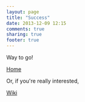 ```yaml
---
layout: page
title: "Success"
date: 2013-12-09 12:15
comments: true
sharing: true
footer: true
---
```


Way to go! 

[Home](http://sshchicago.org/)

Or, if you're really interested,

[Wiki](http://wiki.sshchicago.org/)
